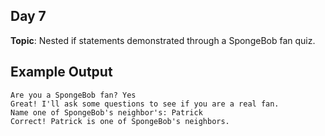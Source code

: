 ## Day 7
**Topic**: Nested if statements demonstrated through a SpongeBob fan quiz.

## Example Output
```
Are you a SpongeBob fan? Yes
Great! I'll ask some questions to see if you are a real fan.
Name one of SpongeBob's neighbor's: Patrick
Correct! Patrick is one of SpongeBob's neighbors.
```

